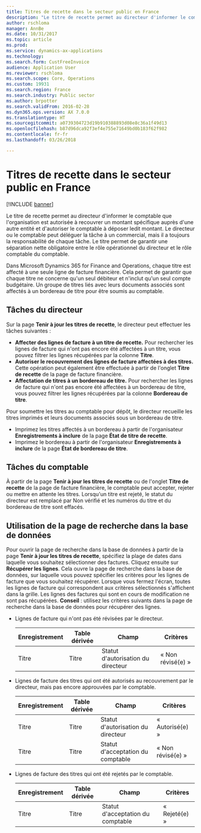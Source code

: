 ```yaml
---
title: Titres de recette dans le secteur public en France
description: "Le titre de recette permet au directeur d'informer le comptable que l'organisation est autorisée à recouvrer un montant spécifique auprès d'une autre entité et d'autoriser le comptable à déposer ledit montant. Le directeur ou le comptable peut déléguer la tâche à un commercial, mais il a toujours la responsabilité de chaque tâche. Le titre permet de garantir une séparation nette obligatoire entre le rôle opérationnel du directeur et le rôle comptable du comptable."
author: rschloma
manager: AnnBe
ms.date: 10/31/2017
ms.topic: article
ms.prod: 
ms.service: dynamics-ax-applications
ms.technology: 
ms.search.form: CustFreeInvoice
audience: Application User
ms.reviewer: rschloma
ms.search.scope: Core, Operations
ms.custom: 19931
ms.search.region: France
ms.search.industry: Public sector
ms.author: brpotter
ms.search.validFrom: 2016-02-28
ms.dyn365.ops.version: AX 7.0.0
ms.translationtype: HT
ms.sourcegitcommit: a0739304723d19b910388893d08e8c36a1f49d13
ms.openlocfilehash: b87d96dca92f3ef4e755e71649bd0b183f62f982
ms.contentlocale: fr-fr
ms.lasthandoff: 03/26/2018

---
```


# <a name="titres-de-recette-in-the-public-sector-in-france"></a>Titres de recette dans le secteur public en France

[!INCLUDE [banner](../includes/banner.md)]

Le titre de recette permet au directeur d'informer le comptable que l'organisation est autorisée à recouvrer un montant spécifique auprès d'une autre entité et d'autoriser le comptable à déposer ledit montant. Le directeur ou le comptable peut déléguer la tâche à un commercial, mais il a toujours la responsabilité de chaque tâche. Le titre permet de garantir une séparation nette obligatoire entre le rôle opérationnel du directeur et le rôle comptable du comptable.

Dans Microsoft Dynamics 365 for Finance and Operations, chaque titre est affecté à une seule ligne de facture financière. Cela permet de garantir que chaque titre ne concerne qu'un seul débiteur et n'inclut qu'un seul compte budgétaire. Un groupe de titres liés avec leurs documents associés sont affectés à un bordereau de titre pour être soumis au comptable.

## <a name="directors-tasks"></a>Tâches du directeur
Sur la page **Tenir à jour les titres de recette**, le directeur peut effectuer les tâches suivantes :

-   **Affecter des lignes de facture à un titre de recette.** Pour rechercher les lignes de facture qui n'ont pas encore été affectées à un titre, vous pouvez filtrer les lignes récupérées par la colonne **Titre**.
-   **Autoriser le recouvrement des lignes de facture affectées à des titres.** Cette opération peut également être effectuée à partir de l'onglet **Titre de recette** de la page de facture financière.
-   **Affectation de titres à un bordereau de titre.** Pour rechercher les lignes de facture qui n'ont pas encore été affectées à un bordereau de titre, vous pouvez filtrer les lignes récupérées par la colonne **Bordereau de titre**.

Pour soumettre les titres au comptable pour dépôt, le directeur recueille les titres imprimés et leurs documents associés sous un bordereau de titre.

-   Imprimez les titres affectés à un bordereau à partir de l'organisateur **Enregistrements à inclure** de la page **État de titre de recette**.
-   Imprimez le bordereau à partir de l'organisateur **Enregistrements à inclure** de la page **État de bordereau de titre**.

## <a name="accountants-tasks"></a>Tâches du comptable
À partir de la page **Tenir à jour les titres de recette** ou de l'onglet **Titre de recette** de la page de facture financière, le comptable peut accepter, rejeter ou mettre en attente les titres. Lorsqu'un titre est rejeté, le statut du directeur est remplacé par Non vérifié et les numéros du titre et du bordereau de titre sont effacés.

## <a name="using-the-database-inquiry-page"></a>Utilisation de la page de recherche dans la base de données
Pour ouvrir la page de recherche dans la base de données à partir de la page **Tenir à jour les titres de recette**, spécifiez la plage de dates dans laquelle vous souhaitez sélectionner des factures. Cliquez ensuite sur **Récupérer les lignes**. Cela ouvre la page de recherche dans la base de données, sur laquelle vous pouvez spécifier les critères pour les lignes de facture que vous souhaitez récupérer. Lorsque vous fermez l'écran, toutes les lignes de facture qui correspondent aux critères sélectionnés s'affichent dans la grille. Les lignes des factures qui sont en cours de modification ne sont pas récupérées. **Conseil** : utilisez les critères suivants dans la page de recherche dans la base de données pour récupérer des lignes.

- Lignes de facture qui n'ont pas été révisées par le directeur.

  | Enregistrement | Table dérivée |             Champ             |    Critères    |
  |-------|---------------|-------------------------------|----------------|
  | Titre |     Titre     | Statut d'autorisation du directeur | « Non révisé(e) » |


- Lignes de facture des titres qui ont été autorisés au recouvrement par le directeur, mais pas encore approuvées par le comptable.

  | Enregistrement | Table dérivée |             Champ             |    Critères    |
  |-------|---------------|-------------------------------|----------------|
  | Titre |     Titre     | Statut d'autorisation du directeur |  « Autorisé(e) »  |
  | Titre |     Titre     | Statut d'acceptation du comptable  | « Non révisé(e) » |


- Lignes de facture des titres qui ont été rejetés par le comptable.

  | Enregistrement | Table dérivée | Champ                        | Critères   |
  |-------|---------------|------------------------------|------------|
  | Titre | Titre         | Statut d'acceptation du comptable | « Rejeté(e) » |






